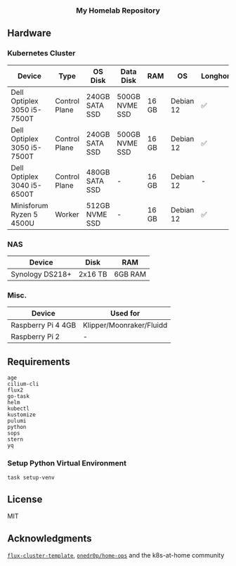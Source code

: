 <div align="center">

### My Homelab Repository

</div>

## Hardware

### Kubernetes Cluster

| Device                      | Type          | OS Disk        | Data Disk      | RAM   | OS        | Longhorn |
| --------------------------- | ------------- | -------------- | -------------- | ----- | --------- | -------- |
| Dell Optiplex 3050 i5-7500T | Control Plane | 240GB SATA SSD | 500GB NVME SSD | 16 GB | Debian 12 | ✅       |
| Dell Optiplex 3050 i5-7500T | Control Plane | 240GB SATA SSD | 500GB NVME SSD | 16 GB | Debian 12 | ✅       |
| Dell Optiplex 3040 i5-6500T | Control Plane | 480GB SATA SSD | -              | 16 GB | Debian 12 | -        |
| Minisforum Ryzen 5 4500U    | Worker        | 512GB NVME SSD | -              | 16 GB | Debian 12 | ✅       |

### NAS

| Device          | Disk    | RAM     |
| --------------- | ------- | ------- |
| Synology DS218+ | 2x16 TB | 6GB RAM |

### Misc.

| Device             | Used for                 |
| ------------------ | ------------------------ |
| Raspberry Pi 4 4GB | Klipper/Moonraker/Fluidd |
| Raspberry Pi 2     | -                        |

## Requirements

```
age
cilium-cli
flux2
go-task
helm
kubectl
kustomize
pulumi
python
sops
stern
yq
```

### Setup Python Virtual Environment

```
task setup-venv
```

## License

MIT

## Acknowledgments

[`flux-cluster-template`](https://github.com/onedr0p/flux-cluster-template), [`onedr0p/home-ops`](https://github.com/onedr0p/home-ops) and the k8s-at-home community
